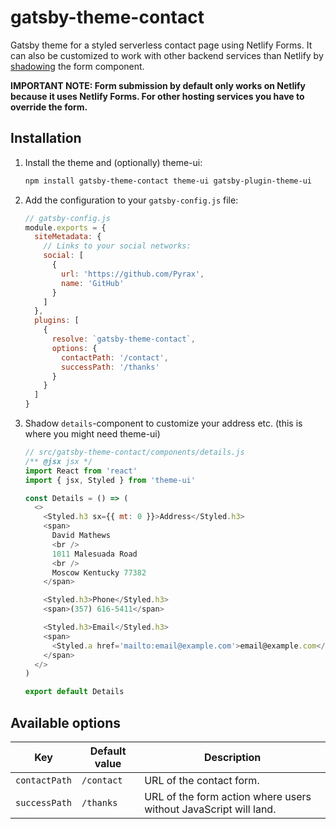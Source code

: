 # gatsby-theme-contact

Gatsby theme for a styled serverless contact page using Netlify Forms. It can also be customized to work with other backend services than Netlify by [shadowing](https://www.gatsbyjs.org/docs/themes/shadowing/) the form component.

**IMPORTANT NOTE: Form submission by default only works on Netlify because it uses Netlify Forms. For other hosting services you have to override the form.**

## Installation

1. Install the theme and (optionally) theme-ui:

   ```sh
   npm install gatsby-theme-contact theme-ui gatsby-plugin-theme-ui
   ```

2. Add the configuration to your `gatsby-config.js` file:

   ```js
   // gatsby-config.js
   module.exports = {
     siteMetadata: {
       // Links to your social networks:
       social: [
         {
           url: 'https://github.com/Pyrax',
           name: 'GitHub'
         }
       ]
     },
     plugins: [
       {
         resolve: `gatsby-theme-contact`,
         options: {
           contactPath: '/contact',
           successPath: '/thanks'
         }
       }
     ]
   }
   ```

3. Shadow `details`-component to customize your address etc. (this is where you might need theme-ui)

   ```js
   // src/gatsby-theme-contact/components/details.js
   /** @jsx jsx */
   import React from 'react'
   import { jsx, Styled } from 'theme-ui'

   const Details = () => (
     <>
       <Styled.h3 sx={{ mt: 0 }}>Address</Styled.h3>
       <span>
         David Mathews
         <br />
         1011 Malesuada Road
         <br />
         Moscow Kentucky 77382
       </span>

       <Styled.h3>Phone</Styled.h3>
       <span>(357) 616-5411</span>

       <Styled.h3>Email</Styled.h3>
       <span>
         <Styled.a href='mailto:email@example.com'>email@example.com</Styled.a>
       </span>
     </>
   )

   export default Details
   ```

## Available options

| Key           | Default value | Description                                                      |
| ------------- | ------------- | ---------------------------------------------------------------- |
| `contactPath` | `/contact`    | URL of the contact form.                                         |
| `successPath` | `/thanks`     | URL of the form action where users without JavaScript will land. |

